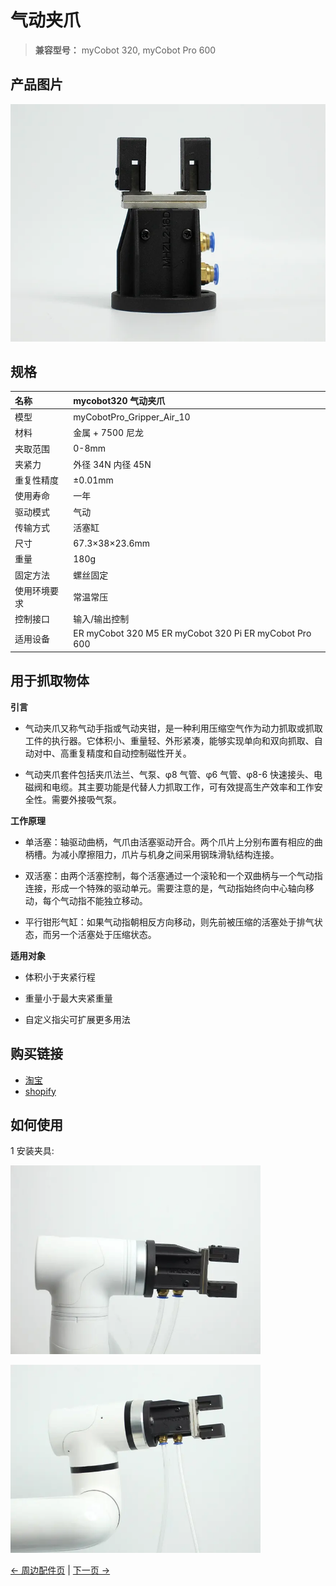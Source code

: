 # **气动夹爪**

> **兼容型号：** myCobot 320, myCobot Pro 600

## 产品图片

<img src="../../../resources/1-ProductIntroduction/1.4/1.4.1-Gripper/3-PneumaticGripper/气动夹爪1.jpg" alt="img-2" width="800" height="auto" /> <br>

## 规格

| **名称**     | **mycobot320 气动夹爪**                                |
| :----------- | :----------------------------------------------------- |
| 模型         | myCobotPro_Gripper_Air_10                              |
| 材料         | 金属 + 7500 尼龙                                       |
| 夹取范围     | 0-8mm                                                  |
| 夹紧力       | 外径 34N 内径 45N                                      |
| 重复性精度   | ±0.01mm                                                |
| 使用寿命     | 一年                                                   |
| 驱动模式     | 气动                                                   |
| 传输方式     | 活塞缸                                                 |
| 尺寸         | 67.3×38×23.6mm                                         |
| 重量         | 180g                                                   |
| 固定方法     | 螺丝固定                                               |
| 使用环境要求 | 常温常压                                               |
| 控制接口     | 输入/输出控制                                          |
| 适用设备     | ER myCobot 320 M5 ER myCobot 320 Pi ER myCobot Pro 600 |

## 用于抓取物体

**引言**

- 气动夹爪又称气动手指或气动夹钳，是一种利用压缩空气作为动力抓取或抓取工件的执行器。它体积小、重量轻、外形紧凑，能够实现单向和双向抓取、自动对中、高重复精度和自动控制磁性开关。

- 气动夹爪套件包括夹爪法兰、气泵、φ8 气管、φ6 气管、φ8-6 快速接头、电磁阀和电缆。其主要功能是代替人力抓取工作，可有效提高生产效率和工作安全性。需要外接吸气泵。

**工作原理**

- 单活塞：轴驱动曲柄，气爪由活塞驱动开合。两个爪片上分别布置有相应的曲柄槽。为减小摩擦阻力，爪片与机身之间采用钢珠滑轨结构连接。

- 双活塞：由两个活塞控制，每个活塞通过一个滚轮和一个双曲柄与一个气动指连接，形成一个特殊的驱动单元。需要注意的是，气动指始终向中心轴向移动，每个气动指不能独立移动。

- 平行钳形气缸：如果气动指朝相反方向移动，则先前被压缩的活塞处于排气状态，而另一个活塞处于压缩状态。

**适用对象**

- 体积小于夹紧行程

- 重量小于最大夹紧重量

- 自定义指尖可扩展更多用法

## 购买链接

- [淘宝](https://shop504055678.taobao.com)
- [shopify](https://shop.elephantrobotics.com/)

## 如何使用

1 安装夹具: <br>

<img src="../../../resources/1-ProductIntroduction/1.4/1.4.1-Gripper/3-PneumaticGripper/气动夹爪2.jpg" alt="img-2" width="400" height="auto" /> <br>

<img src="../../../resources/1-ProductIntroduction/1.4/1.4.1-Gripper/3-PneumaticGripper/气动夹爪3.jpg" alt="img-2" width="400" height="auto" /> <br>

[← 周边配件页](../README.md#gripper) | [下一页 →](../1.4.1-Gripper/4-FlexibleGripper.md)
